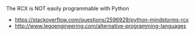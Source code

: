 The RCX is NOT easily programmable with Python
- https://stackoverflow.com/questions/2596929/python-mindstorms-rcx
- http://www.legoengineering.com/alternative-programming-languages
